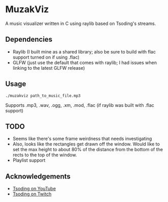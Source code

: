 # MuzakViz

A music visualizer written in C using raylib based on Tsoding's streams.

## Dependencies

* Raylib (I built mine as a shared library; also be sure to build with flac support turned on if using .flac)
* GLFW (just use the default that comes with raylib; I had issues when linking to the latest GLFW release)

## Usage

```
./muzakviz path_to_music_file.mp3
```

Supports .mp3, .wav, .ogg, .xm, .mod, .flac (if raylib was built with .flac support)

## TODO

* Seems like there's some frame weirdness that needs investigating
* Also, looks like the rectangles get drawn off the window. Would like to set the max height to about 80% of the distance from the bottom of the rects to the top of the window.
* Playlist support

## Acknowledgements

* [Tsoding on YouTube](https://youtube.com/@TsodingDaily)
* [Tsoding on Twitch](https://twitch.tv/tsoding)
